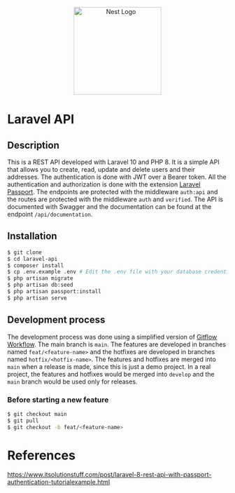 <p align="center">
<a href="http://sabresoftware.com.br/" target="blank"><img src="https://user-images.githubusercontent.com/16593463/209469380-8124ba8d-79bf-419a-a157-79d2f6678621.png" width="200" alt="Nest Logo" /></a>
</p>

# Laravel API

## Description

This is a REST API developed with Laravel 10 and PHP 8. It is a simple API that allows you to create, read, update and delete users and their addresses. The authentication is done with JWT over a Bearer token. All the authentication and authorization is done with the extension [Laravel Passport](https://laravel.com/docs/8.x/passport). The endpoints are protected with the middleware `auth:api` and the routes are protected with the middleware `auth` and `verified`. The API is documented with Swagger and the documentation can be found at the endpoint `/api/documentation`.

## Installation

```bash
$ git clone
$ cd laravel-api
$ composer install
$ cp .env.example .env # Edit the .env file with your database credentials
$ php artisan migrate
$ php artisan db:seed
$ php artisan passport:install
$ php artisan serve
```

## Development process

The development process was done using a simplified version of [Gitflow Workflow](https://www.atlassian.com/git/tutorials/comparing-workflows/gitflow-workflow). The main branch is `main`. The features are developed in branches named `feat/<feature-name>` and the hotfixes are developed in branches named `hotfix/<hotfix-name>`. The features and hotfixes are merged into `main` when a release is made, since this is just a demo project. In a real project, the features and hotfixes would be merged into `develop` and the `main` branch would be used only for releases.

### Before starting a new feature

```bash
$ git checkout main
$ git pull
$ git checkout -b feat/<feature-name>
```

# References

https://www.itsolutionstuff.com/post/laravel-8-rest-api-with-passport-authentication-tutorialexample.html
